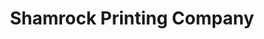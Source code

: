 ---
title: "Shamrock Printing Company"
url: /newark/shamrock-printing-company/
shop: office supplies
---